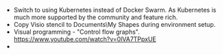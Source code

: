 - Switch to using Kubernetes instead of Docker Swarm. As Kubernetes is much more supported by the community and feature rich.
- Copy Visio stencil to Documents\My Shapes during environment setup.
- Visual programming - "Control flow graphs". https://www.youtube.com/watch?v=0lVA7TPpxUE
- 